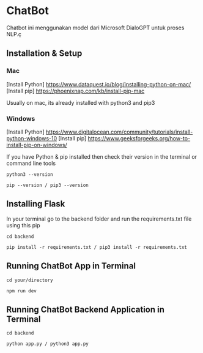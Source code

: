 # ChatBot

Chatbot ini menggunakan model dari Microsoft DialoGPT untuk proses NLP.ç

## Installation & Setup

### Mac

[Install Python] https://www.dataquest.io/blog/installing-python-on-mac/
[Install pip] https://phoenixnap.com/kb/install-pip-mac

Usually on mac, its already installed with python3 and pip3

### Windows

[Install Python] https://www.digitalocean.com/community/tutorials/install-python-windows-10
[Install pip] https://www.geeksforgeeks.org/how-to-install-pip-on-windows/

If you have Python & pip installed then check their version in the terminal or command line tools

```
python3 --version
```

```
pip --version / pip3 --version
```

## Installing Flask

In your terminal go to the backend folder and run the requirements.txt file using this pip

```
cd backend
```

```
pip install -r requirements.txt / pip3 install -r requirements.txt
```

## Running ChatBot App in Terminal

```
cd your/directory
```

```
npm run dev
```

## Running ChatBot Backend Application in Terminal

```
cd backend
```

```
python app.py / python3 app.py
```
